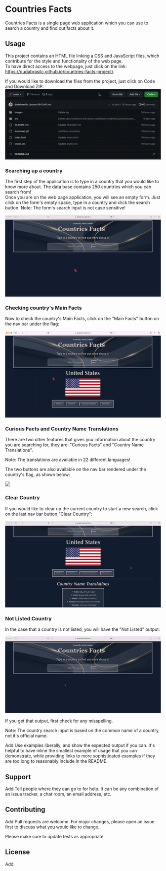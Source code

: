 # Countries Facts

Countries Facts is a single page web application which you can use to search a country and find out facts about it.

## Usage

This project contains an HTML file linking a CSS and JavaScript files, which contribute for the style and functionality of the web page.  
To have direct access to the webpage, just click on the link:  
https://dudabrasilc.github.io/countries-facts-project/. 
  
If you would like to download the files from the project, just click on Code and Download ZIP:  
![](readme-gifs/download-files.gif)

### Searching up a country
The first step of the application is to type in a country that you would like to know more about. The data base contains 250 countries which you can search from!  
Once you are on the web page application, you will see an empty form. Just click on the form's empty space, type in a country and click the search button. 
Note: The form's search input is not case sensitive!
  
![](search-country.gif)
  
### Checking country's Main Facts
Now to check the country's Main Facts, click on the "Main Facts" button on the nav bar under the flag:  

![](main-facts.gif)
  
### Curious Facts and Country Name Translations
There are two other features that gives you information about the country you are searching for, they are: "Curious Facts" and "Country Name Translations". 
  
Note: The translations are available in 22 different languages!
  
The two buttons are also available on the nav bar rendered under the country's flag, as shown below:
  
![](curiousf-and-transl.gif)
  
### Clear Country
If you would like to clear up the current country to start a new search, click on the last nav bar button "Clear Country":
  
![](clear-country.gif)
  
### Not Listed Country
In the case that a country is not listed, you will have the "Not Listed" output:
      
![](not-listed.gif)
  
If you get that output, first check for any misspelling.
  
Note: The country search input is based on the common name of a country, not it's official name.
    


  

Add
Use examples liberally, and show the expected output if you can. It's helpful to have inline the smallest example of usage that you can demonstrate, while providing links to more sophisticated examples if they are too long to reasonably include in the README.

## Support

Add
Tell people where they can go to for help. It can be any combination of an issue tracker, a chat room, an email address, etc.

## Contributing

Add
Pull requests are welcome. For major changes, please open an issue first to discuss what you would like to change.

Please make sure to update tests as appropriate.

## License
Add
